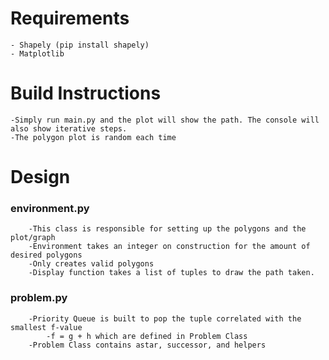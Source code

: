 # Requirements
    - Shapely (pip install shapely)
    - Matplotlib

# Build Instructions
    -Simply run main.py and the plot will show the path. The console will also show iterative steps.
    -The polygon plot is random each time

# Design
###     environment.py
        -This class is responsible for setting up the polygons and the plot/graph
        -Environment takes an integer on construction for the amount of desired polygons
        -Only creates valid polygons
        -Display function takes a list of tuples to draw the path taken.
### problem.py
        -Priority Queue is built to pop the tuple correlated with the smallest f-value
            -f = g + h which are defined in Problem Class
        -Problem Class contains astar, successor, and helpers
